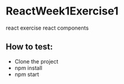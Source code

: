 # ReactWeek1Exercise1
react exercise react components
## How to test:
* Clone the project
* npm install
* npm start
